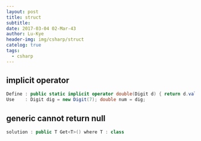 ```yaml
---
layout: post
title: struct
subtitle: 
date: 2017-03-04 02-Mar-43
author: Lu-Kye
header-img: img/csharp/struct
catelog: true
tags: 
  - csharp
---
```

## implicit operator
```csharp
Define : public static implicit operator double(Digit d) { return d.val; }
Use    : Digit dig = new Digit(7); double num = dig;
```

## generic cannot return null
```csharp
solution : public T Get<T>() where T : class
```
